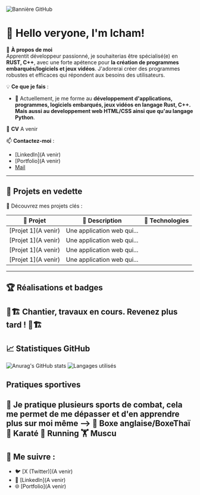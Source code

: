 ![Bannière GitHub](https://github.com/ICHAM-DJILALI-MERZOUG/ICHAM-DJILALI-MERZOUG/blob/main/images/banni%C3%A8re%20.webp)

# 👋 Hello veryone, I'm Icham!  

🎯 **À propos de moi**  
Apprentit développeur passionné, je souhaiterias être spécialisé(e) en **RUST, C++**, avec une forte apétence pour **la création de programmes embarqués/logiciels et jeux vidéos**. J'adorerai créer des programmes robustes et efficaces qui répondent aux besoins des utilisateurs.

💡 **Ce que je fais** :
- 🌱 Actuellement, je me forme au **développement d'applications, programmes, logiciels embarqués, jeux vidéos en langage Rust, C++. Mais aussi au developpement web HTML/CSS ainsi que qu'au langage Python**.

💼  **CV** A venir

📫 **Contactez-moi** :  
- [LinkedIn](A venir)
- [Portfolio](A venir)
- [Mail](icham.djilali-merzoug@laplateforme.io)
---

## 🌟 Projets en vedette

🔗 Découvrez mes projets clés :  

| 📂 Projet                  | 🌟 Description                                            | 🚀 Technologies             |
|----------------------------|----------------------------------------------------------|-----------------------------|
| [Projet 1](A venir)        | Une application web qui...                               |     |
| [Projet 1](A venir)        | Une application web qui...                               |     |
| [Projet 1](A venir)        | Une application web qui...                               |     |
| [Projet 1](A venir)        | Une application web qui...                               |     |

---

## 🏆 Réalisations et badges

🚧🏗️ 
Chantier, travaux en cours. 
Revenez plus tard !
🚧🏗️
---

## 📈 Statistiques GitHub

![Anurag's GitHub stats](https://github-readme-stats.vercel.app/api?username=ICHAM-DJILALI-MERZOUG&theme=dark&show_icons=true)
![Langages utilisés](https://github-readme-stats.vercel.app/api/top-langs/?username=ICHAM-DJILALI-MERZOUG&layout=compact&theme=gruvbox)

## Pratiques sportives 

🥋  Je pratique plusieurs sports de combat, cela me permet de me dépasser et d'en apprendre plus sur moi même --> 
🥊  Boxe anglaise/BoxeThaï
🥋  Karaté
🏃  Running
🏋️  Muscu
---

## 🔗 Me suivre :  
- 🐦 [X (Twitter)](A venir)
- 💼 [LinkedIn](A venir)
- 🌐 [Portfolio](A venir)
